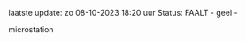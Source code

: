 laatste update: 
zo 08-10-2023 18:20   uur 
Status: FAALT - geel - 
<div class="service Y">microstation</div>